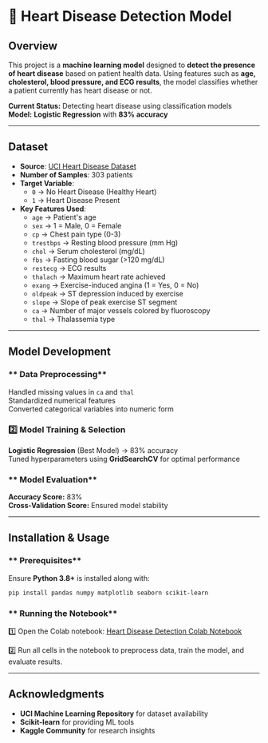 # 🏥 Heart Disease Detection Model

##  Overview
This project is a **machine learning model** designed to **detect the presence of heart disease** based on patient health data. Using features such as **age, cholesterol, blood pressure, and ECG results**, the model classifies whether a patient currently has heart disease or not.

 **Current Status:** Detecting heart disease using classification models  
 **Model:** **Logistic Regression** with **83% accuracy**  

---

##  Dataset
- **Source**: [UCI Heart Disease Dataset](https://archive.ics.uci.edu/dataset/45/heart+disease)
- **Number of Samples**: 303 patients
- **Target Variable**: 
  - `0` → No Heart Disease (Healthy Heart)  
  - `1` → Heart Disease Present  
- **Key Features Used**:
  - `age` → Patient's age
  - `sex` → 1 = Male, 0 = Female
  - `cp` → Chest pain type (0-3)
  - `trestbps` → Resting blood pressure (mm Hg)
  - `chol` → Serum cholesterol (mg/dL)
  - `fbs` → Fasting blood sugar (>120 mg/dL)
  - `restecg` → ECG results
  - `thalach` → Maximum heart rate achieved
  - `exang` → Exercise-induced angina (1 = Yes, 0 = No)
  - `oldpeak` → ST depression induced by exercise
  - `slope` → Slope of peak exercise ST segment
  - `ca` → Number of major vessels colored by fluoroscopy
  - `thal` → Thalassemia type

---

##  Model Development
### ** Data Preprocessing**
 Handled missing values in `ca` and `thal`  
 Standardized numerical features  
 Converted categorical variables into numeric form  

### **2️⃣ Model Training & Selection**
 **Logistic Regression** (Best Model) → 83% accuracy  
 Tuned hyperparameters using **GridSearchCV** for optimal performance  

### ** Model Evaluation**
 **Accuracy Score:** 83%  
 **Cross-Validation Score:** Ensured model stability  

---

##  Installation & Usage
### ** Prerequisites**
Ensure **Python 3.8+** is installed along with:
```bash
pip install pandas numpy matplotlib seaborn scikit-learn
```

### ** Running the Notebook**
1️⃣ Open the Colab notebook:
[Heart Disease Detection Colab Notebook](https://colab.research.google.com/drive/1W4NKWL1D2m-UOln_o4NiSK2Z2YueHHGG)

2️⃣ Run all cells in the notebook to preprocess data, train the model, and evaluate results.


---

##  Acknowledgments
- **UCI Machine Learning Repository** for dataset availability  
- **Scikit-learn** for providing ML tools  
- **Kaggle Community** for research insights  

